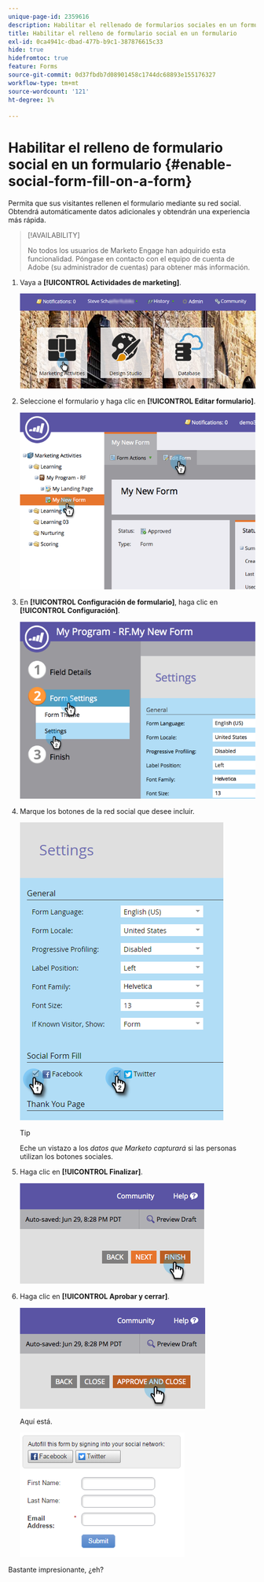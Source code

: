 ```yaml
---
unique-page-id: 2359616
description: Habilitar el rellenado de formularios sociales en un formulario - Documentos de Marketo - Documentación del producto
title: Habilitar el relleno de formulario social en un formulario
exl-id: 0ca4941c-dbad-477b-b9c1-387876615c33
hide: true
hidefromtoc: true
feature: Forms
source-git-commit: 0d37fbdb7d08901458c1744dc68893e155176327
workflow-type: tm+mt
source-wordcount: '121'
ht-degree: 1%

---
```


# Habilitar el relleno de formulario social en un formulario {#enable-social-form-fill-on-a-form}

Permita que sus visitantes rellenen el formulario mediante su red social. Obtendrá automáticamente datos adicionales y obtendrán una experiencia más rápida.

>[!AVAILABILITY]
>
>No todos los usuarios de Marketo Engage han adquirido esta funcionalidad. Póngase en contacto con el equipo de cuenta de Adobe (su administrador de cuentas) para obtener más información.

1. Vaya a **[!UICONTROL Actividades de marketing]**.

   ![](assets/login-marketing-activities-1.png)

1. Seleccione el formulario y haga clic en **[!UICONTROL Editar formulario]**.

   ![](assets/image2014-9-15-16-3a35-3a54.png)

1. En **[!UICONTROL Configuración de formulario]**, haga clic en **[!UICONTROL Configuración]**.

   ![](assets/image2014-9-15-16-3a36-3a4.png)

1. Marque los botones de la red social que desee incluir.

   ![](assets/image2016-4-28-16-3a38-3a58.png)

   >[!TIP]
   >
   >Eche un vistazo a los _datos que Marketo capturará_ si las personas utilizan los botones sociales.

1. Haga clic en **[!UICONTROL Finalizar]**.

   ![](assets/image2014-9-15-16-3a36-3a26.png)

1. Haga clic en **[!UICONTROL Aprobar y cerrar]**.

   ![](assets/image2014-9-15-16-3a36-3a33.png)

   Aquí está.

   ![](assets/image2016-4-28-16-3a45-3a58.png)

Bastante impresionante, ¿eh?
